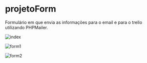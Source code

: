 # projetoForm
Formulário em que envia as informações para o email e para o trello utilizando PHPMailer.


![index](https://github.com/gabrielrbarbosa23/projetoForm/assets/110126012/bba50760-fdbb-4f5d-a978-4cfc6abc6e4f)



![form1](https://github.com/gabrielrbarbosa23/projetoForm/assets/110126012/b21f1ae4-a93e-414a-9cd0-6a568283b54c)



![form2](https://github.com/gabrielrbarbosa23/projetoForm/assets/110126012/47bd8429-a57e-4d8f-b67f-180ea40afc07)
